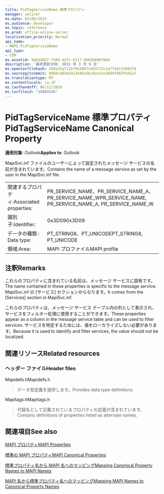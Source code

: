 ```yaml
---
title: PidTagServiceName 標準プロパティ
manager: soliver
ms.date: 03/09/2015
ms.audience: Developer
ms.topic: reference
ms.prod: office-online-server
localization_priority: Normal
api_name:
- MAPI.PidTagServiceName
api_type:
- COM
ms.assetid: 9a63d647-7504-42fc-b317-6b02b89070eb
description: '最終更新日時: 2015 年 3 月 9 日'
ms.openlocfilehash: 260a35af11b76b1867c693723c1a7fa8133082fd
ms.sourcegitcommit: 9d60cd82b5413446e5bc8ace2cd689f683fb41a7
ms.translationtype: MT
ms.contentlocale: ja-JP
ms.lasthandoff: 06/11/2018
ms.locfileid: "19803536"
---
```

# <a name="pidtagservicename-canonical-property"></a><span data-ttu-id="aff22-103">PidTagServiceName 標準プロパティ</span><span class="sxs-lookup"><span data-stu-id="aff22-103">PidTagServiceName Canonical Property</span></span>

  
  
<span data-ttu-id="aff22-104">**適用対象**: Outlook</span><span class="sxs-lookup"><span data-stu-id="aff22-104">**Applies to**: Outlook</span></span> 
  
<span data-ttu-id="aff22-105">MapiSvc.inf ファイルのユーザーによって設定されたメッセージ サービスの名前が含まれています。</span><span class="sxs-lookup"><span data-stu-id="aff22-105">Contains the name of a message service as set by the user in the MapiSvc.inf file.</span></span>
  
|||
|:-----|:-----|
|<span data-ttu-id="aff22-106">関連するプロパティ:</span><span class="sxs-lookup"><span data-stu-id="aff22-106">Associated properties:</span></span>  <br/> |<span data-ttu-id="aff22-107">PR_SERVICE_NAME、PR_SERVICE_NAME_A、PR_SERVICE_NAME_W</span><span class="sxs-lookup"><span data-stu-id="aff22-107">PR_SERVICE_NAME, PR_SERVICE_NAME_A, PR_SERVICE_NAME_W</span></span>  <br/> |
|<span data-ttu-id="aff22-108">識別子:</span><span class="sxs-lookup"><span data-stu-id="aff22-108">Identifier:</span></span>  <br/> |<span data-ttu-id="aff22-109">0x3D09</span><span class="sxs-lookup"><span data-stu-id="aff22-109">0x3D09</span></span>  <br/> |
|<span data-ttu-id="aff22-110">データの種類 : </span><span class="sxs-lookup"><span data-stu-id="aff22-110">Data type:</span></span>  <br/> |<span data-ttu-id="aff22-111">PT_STRING8、PT_UNICODE</span><span class="sxs-lookup"><span data-stu-id="aff22-111">PT_STRING8, PT_UNICODE</span></span>  <br/> |
|<span data-ttu-id="aff22-112">領域:</span><span class="sxs-lookup"><span data-stu-id="aff22-112">Area:</span></span>  <br/> |<span data-ttu-id="aff22-113">MAPI プロファイル</span><span class="sxs-lookup"><span data-stu-id="aff22-113">MAPI profile</span></span>  <br/> |
   
## <a name="remarks"></a><span data-ttu-id="aff22-114">注釈</span><span class="sxs-lookup"><span data-stu-id="aff22-114">Remarks</span></span>

<span data-ttu-id="aff22-115">これらのプロパティに含まれている名前は、メッセージ サービスに固有です。</span><span class="sxs-lookup"><span data-stu-id="aff22-115">The name contained in these properties is specific to the message service.</span></span> <span data-ttu-id="aff22-116">MapiSvc.inf の [サービス] セクションからなります。</span><span class="sxs-lookup"><span data-stu-id="aff22-116">It comes from the [Services] section in MapiSvc.inf.</span></span>
  
<span data-ttu-id="aff22-117">これらのプロパティは、メッセージ サービス テーブル内の列として表示され、サービスをフィルター処理に使用することができます。</span><span class="sxs-lookup"><span data-stu-id="aff22-117">These properties appear as a column in the message service table and can be used to filter services.</span></span> <span data-ttu-id="aff22-118">サービスを特定するためには、値をローカライズしない必要があります。</span><span class="sxs-lookup"><span data-stu-id="aff22-118">Because it is used to identify and filter services, the value should not be localized.</span></span>
  
## <a name="related-resources"></a><span data-ttu-id="aff22-119">関連リソース</span><span class="sxs-lookup"><span data-stu-id="aff22-119">Related resources</span></span>

### <a name="header-files"></a><span data-ttu-id="aff22-120">ヘッダー ファイル</span><span class="sxs-lookup"><span data-stu-id="aff22-120">Header files</span></span>

<span data-ttu-id="aff22-121">Mapidefs.h</span><span class="sxs-lookup"><span data-stu-id="aff22-121">Mapidefs.h</span></span>
  
> <span data-ttu-id="aff22-122">データ型定義を提供します。</span><span class="sxs-lookup"><span data-stu-id="aff22-122">Provides data type definitions.</span></span>
    
<span data-ttu-id="aff22-123">Mapitags.h</span><span class="sxs-lookup"><span data-stu-id="aff22-123">Mapitags.h</span></span>
  
> <span data-ttu-id="aff22-124">代替名として記載されているプロパティの定義が含まれています。</span><span class="sxs-lookup"><span data-stu-id="aff22-124">Contains definitions of properties listed as alternate names.</span></span>
    
## <a name="see-also"></a><span data-ttu-id="aff22-125">関連項目</span><span class="sxs-lookup"><span data-stu-id="aff22-125">See also</span></span>



[<span data-ttu-id="aff22-126">MAPI プロパティ</span><span class="sxs-lookup"><span data-stu-id="aff22-126">MAPI Properties</span></span>](mapi-properties.md)
  
[<span data-ttu-id="aff22-127">標準の MAPI プロパティ</span><span class="sxs-lookup"><span data-stu-id="aff22-127">MAPI Canonical Properties</span></span>](mapi-canonical-properties.md)
  
[<span data-ttu-id="aff22-128">標準プロパティ名から MAPI 名へのマッピング</span><span class="sxs-lookup"><span data-stu-id="aff22-128">Mapping Canonical Property Names to MAPI Names</span></span>](mapping-canonical-property-names-to-mapi-names.md)
  
[<span data-ttu-id="aff22-129">MAPI 名から標準プロパティ名へのマッピング</span><span class="sxs-lookup"><span data-stu-id="aff22-129">Mapping MAPI Names to Canonical Property Names</span></span>](mapping-mapi-names-to-canonical-property-names.md)

